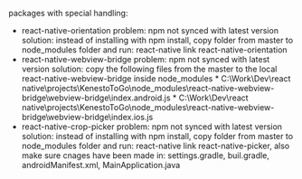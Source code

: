 packages with special handling: 

* react-native-orientation
    problem: npm not synced with latest version 
    solution: instead of installing with npm install, copy folder from master to node_modules folder 
    and run: react-native link react-native-orientation
*  react-native-webview-bridge
    problem: npm not synced with latest version 
    solution: copy the following files from the master to the local react-native-webview-bridge inside node_modules
        * C:\Work\Dev\react native\projects\KenestoToGo\node_modules\react-native-webview-bridge\webview-bridge\index.android.js
        * C:\Work\Dev\react native\projects\KenestoToGo\node_modules\react-native-webview-bridge\webview-bridge\index.ios.js
* react-native-crop-picker 
    problem: npm not synced with latest version 
    solution: instead of installing with npm install, copy folder from master to node_modules folder 
    and run: react-native link react-native-picker, 
    also make sure cnages have been made in: settings.gradle, buil.gradle, androidManifest.xml, MainApplication.java